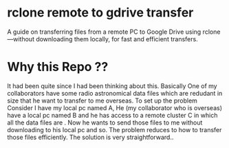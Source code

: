 # rclone remote to gdrive transfer 
A guide on transferring files from a remote PC to Google Drive using rclone—without downloading them locally, for fast and efficient transfers.

# Why this Repo ??
It had been quite since I had been thinking about this. Basically One of my collaborators have some radio astronomical data files which are redudant in size that he want to transfer to me overseas. 
To set up the problem Consider I have my local pc named A, He (my collaborator who is overseas) have a local pc named B and he has access to a remote cluster C in which all the data files are . Now he wants to send those files to me without downloading to his local pc and so. 
The problem reduces to how to transfer those files efficiently.
The solution is very straightforward..


